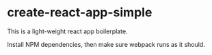 # create-react-app-simple
This is a light-weight react app boilerplate.

Install NPM dependencies, then make sure webpack runs as it should.
